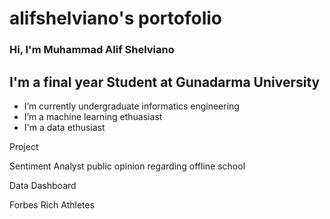 # alifshelviano's portofolio
### Hi, I'm Muhammad Alif Shelviano
 
## I'm a final year Student at Gunadarma University

-  I’m currently undergraduate informatics engineering
-  I’m a machine learning ethuasiast
-  I'm a data ethusiast


Project

Sentiment Analyst public opinion regarding offline school 




Data Dashboard

 Forbes Rich Athletes



